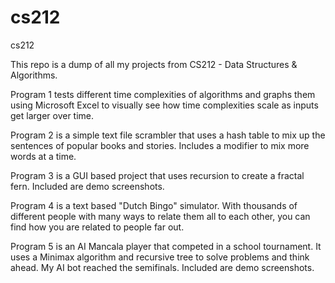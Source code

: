 # cs212
cs212

This repo is a dump of all my projects from CS212 - Data Structures & Algorithms.

Program 1 tests different time complexities of algorithms and graphs them using Microsoft Excel to visually see how time complexities scale as inputs get larger over time.

Program 2 is a simple text file scrambler that uses a hash table to mix up the sentences of popular books and stories. Includes a modifier to mix more words at a time.

Program 3 is a GUI based project that uses recursion to create a fractal fern. Included are demo screenshots.

Program 4 is a text based "Dutch Bingo" simulator. With thousands of different people with many ways to relate them all to each other, you can find how you are related to people far out.

Program 5 is an AI Mancala player that competed in a school tournament. It uses a Minimax algorithm and recursive tree to solve problems and think ahead. My AI bot reached the semifinals. Included are demo screenshots.